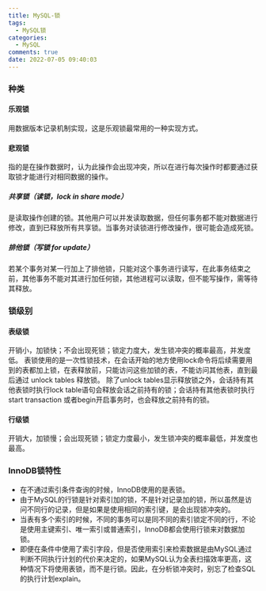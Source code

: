 ```yaml
---
title: MySQL-锁
tags:
  - MySQL锁
categories:
  - MySQL
comments: true
date: 2022-07-05 09:40:03
---
```




### 种类

#### 乐观锁

用数据版本记录机制实现，这是乐观锁最常用的一种实现方式。

#### 悲观锁

指的是在操作数据时，认为此操作会出现冲突，所以在进行每次操作时都要通过获取锁才能进行对相同数据的操作。
##### 共享锁（读锁，lock in share mode）
是读取操作创建的锁。其他用户可以并发读取数据，但任何事务都不能对数据进行修改，直到已释放所有共享锁。当事务对读锁进行修改操作，很可能会造成死锁。
##### 排他锁（写锁 for update）
若某个事务对某一行加上了排他锁，只能对这个事务进行读写，在此事务结束之前，其他事务不能对其进行加任何锁，其他进程可以读取，但不能写操作，需等待其释放。

### 锁级别

#### 表级锁

开销小，加锁快；不会出现死锁；锁定力度大，发生锁冲突的概率最高，并发度低。
表锁使用的是一次性锁技术，在会话开始的地方使用lock命令将后续需要用到的表都加上锁，在表释放前，只能访问这些加锁的表，不能访问其他表，直到最后通过 unlock tables 释放锁。
除了unlock tables显示释放锁之外，会话持有其他表锁时执行lock table语句会释放会话之前持有的锁；会话持有其他表锁时执行 start transaction 或者begin开启事务时，也会释放之前持有的锁。

#### 行级锁

开销大，加锁慢；会出现死锁；锁定力度最小，发生锁冲突的概率最低，并发度也最高。


### InnoDB锁特性

* 在不通过索引条件查询的时候，InnoDB使用的是表锁。
* 由于MySQL的行锁是针对索引加的锁，不是针对记录加的锁，所以虽然是访问不同行的记录，但是如果是使用相同的索引键，是会出现锁冲突的。
* 当表有多个索引的时候，不同的事务可以是同不同的索引锁定不同的行，不论是使用主键索引、唯一索引或普通索引，InnoDB都会使用行锁来对数据加锁。
* 即便在条件中使用了索引字段，但是否使用索引来检索数据是由MySQL通过判断不同执行计划的代价来决定的，如果MySQL认为全表扫描效率更高，这种情况下将使用表锁，而不是行锁。因此，在分析锁冲突时，别忘了检查SQL的执行计划explain。